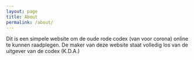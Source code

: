 ```yaml
---
layout: page
title: About
permalink: /about/
---
```


Dit is een simpele website om de oude rode codex (van voor corona) online te kunnen raadplegen. 
De maker van deze website staat volledig los van de uitgever van de codex (K.D.A.)
